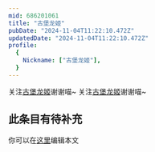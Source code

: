 ```yaml
---
mid: 686201061
title: "古堡龙姬"
pubDate: "2024-11-04T11:22:10.472Z"
updatedDate: "2024-11-04T11:22:10.472Z"
profile:
  {
    Nickname: ["古堡龙姬"],
  }
---
```


关注[古堡龙姬](https://space.bilibili.com/686201061)谢谢喵~ 关注[古堡龙姬](https://space.bilibili.com/686201061)谢谢喵~

## 此条目有待补充
你可以在[这里](https://github.com/Yuhanawa/VTuber.ICU-Content/edit/master/v/古堡龙姬/index.md)编辑本文

